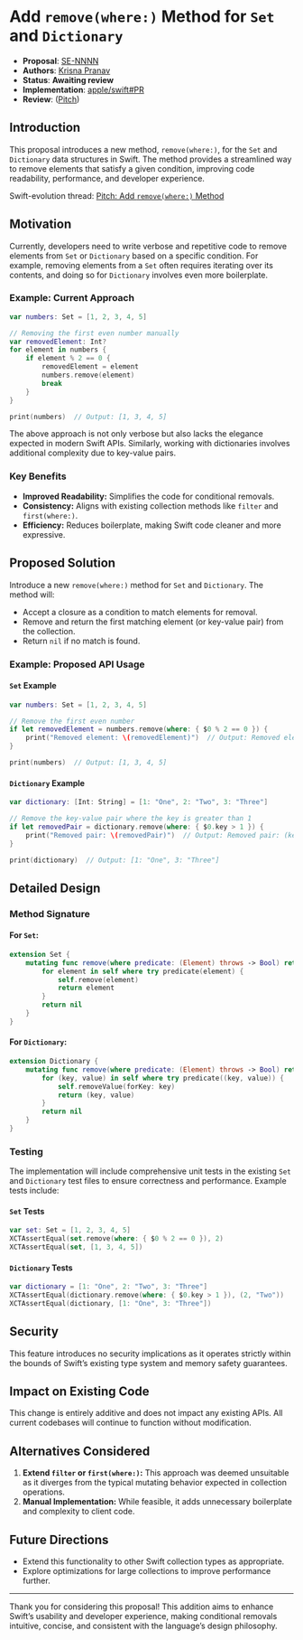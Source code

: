 # Add `remove(where:)` Method for `Set` and `Dictionary`

* **Proposal**: [SE-NNNN](0456-remove-where-for-set-and-dictionary.md)
* **Authors**: [Krisna Pranav](https://github.com/krishpranav)
* **Status**: **Awaiting review**
* **Implementation**: [apple/swift#PR](https://github.com/swiftlang/swift/pull/78600)
* **Review**: ([Pitch](https://forums.swift.org/t/pitch-add-remove-where-method-for-set-and-dictionary/77165))

## Introduction

This proposal introduces a new method, `remove(where:)`, for the `Set` and `Dictionary` data structures in Swift. The method provides a streamlined way to remove elements that satisfy a given condition, improving code readability, performance, and developer experience.

Swift-evolution thread: [Pitch: Add `remove(where:)` Method](https://forums.swift.org/t/pitch-add-remove-where-method-for-set-and-dictionary/77165)

## Motivation

Currently, developers need to write verbose and repetitive code to remove elements from `Set` or `Dictionary` based on a specific condition. For example, removing elements from a `Set` often requires iterating over its contents, and doing so for `Dictionary` involves even more boilerplate.

### Example: Current Approach

```swift
var numbers: Set = [1, 2, 3, 4, 5]

// Removing the first even number manually
var removedElement: Int?
for element in numbers {
    if element % 2 == 0 {
        removedElement = element
        numbers.remove(element)
        break
    }
}

print(numbers)  // Output: [1, 3, 4, 5]
```

The above approach is not only verbose but also lacks the elegance expected in modern Swift APIs. Similarly, working with dictionaries involves additional complexity due to key-value pairs.

### Key Benefits
- **Improved Readability:** Simplifies the code for conditional removals.
- **Consistency:** Aligns with existing collection methods like `filter` and `first(where:)`.
- **Efficiency:** Reduces boilerplate, making Swift code cleaner and more expressive.

## Proposed Solution

Introduce a new `remove(where:)` method for `Set` and `Dictionary`. The method will:
- Accept a closure as a condition to match elements for removal.
- Remove and return the first matching element (or key-value pair) from the collection.
- Return `nil` if no match is found.

### Example: Proposed API Usage

#### `Set` Example

```swift
var numbers: Set = [1, 2, 3, 4, 5]

// Remove the first even number
if let removedElement = numbers.remove(where: { $0 % 2 == 0 }) {
    print("Removed element: \(removedElement)")  // Output: Removed element: 2
}

print(numbers)  // Output: [1, 3, 4, 5]
```

#### `Dictionary` Example

```swift
var dictionary: [Int: String] = [1: "One", 2: "Two", 3: "Three"]

// Remove the key-value pair where the key is greater than 1
if let removedPair = dictionary.remove(where: { $0.key > 1 }) {
    print("Removed pair: \(removedPair)")  // Output: Removed pair: (key: 2, value: "Two")
}

print(dictionary)  // Output: [1: "One", 3: "Three"]
```

## Detailed Design

### Method Signature

#### For `Set`:
```swift
extension Set {
    mutating func remove(where predicate: (Element) throws -> Bool) rethrows -> Element? {
        for element in self where try predicate(element) {
            self.remove(element)
            return element
        }
        return nil
    }
}
```

#### For `Dictionary`:
```swift
extension Dictionary {
    mutating func remove(where predicate: (Element) throws -> Bool) rethrows -> Element? {
        for (key, value) in self where try predicate((key, value)) {
            self.removeValue(forKey: key)
            return (key, value)
        }
        return nil
    }
}
```

### Testing

The implementation will include comprehensive unit tests in the existing `Set` and `Dictionary` test files to ensure correctness and performance. Example tests include:

#### `Set` Tests
```swift
var set: Set = [1, 2, 3, 4, 5]
XCTAssertEqual(set.remove(where: { $0 % 2 == 0 }), 2)
XCTAssertEqual(set, [1, 3, 4, 5])
```

#### `Dictionary` Tests
```swift
var dictionary = [1: "One", 2: "Two", 3: "Three"]
XCTAssertEqual(dictionary.remove(where: { $0.key > 1 }), (2, "Two"))
XCTAssertEqual(dictionary, [1: "One", 3: "Three"])
```

## Security

This feature introduces no security implications as it operates strictly within the bounds of Swift’s existing type system and memory safety guarantees.

## Impact on Existing Code

This change is entirely additive and does not impact any existing APIs. All current codebases will continue to function without modification.

## Alternatives Considered

1. **Extend `filter` or `first(where:)`:** This approach was deemed unsuitable as it diverges from the typical mutating behavior expected in collection operations.
2. **Manual Implementation:** While feasible, it adds unnecessary boilerplate and complexity to client code.

## Future Directions

- Extend this functionality to other Swift collection types as appropriate.
- Explore optimizations for large collections to improve performance further.

---

Thank you for considering this proposal! This addition aims to enhance Swift’s usability and developer experience, making conditional removals intuitive, concise, and consistent with the language’s design philosophy.

